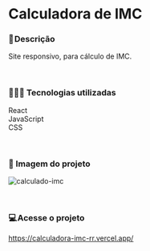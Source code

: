 # Calculadora de IMC

### 📝 Descrição
Site responsivo, para cálculo de IMC.

</br>

### 👨🏻‍💻 Tecnologias utilizadas 
React </br>
JavaScript </br>
CSS </br>

</br>

### 🎴 Imagem do projeto

![calculado-imc](https://user-images.githubusercontent.com/114628700/221172019-fbaf6af5-2833-4705-89e9-bc5e9104a3b4.jpg)


</br>

### 💻 Acesse o projeto
https://calculadora-imc-rr.vercel.app/
